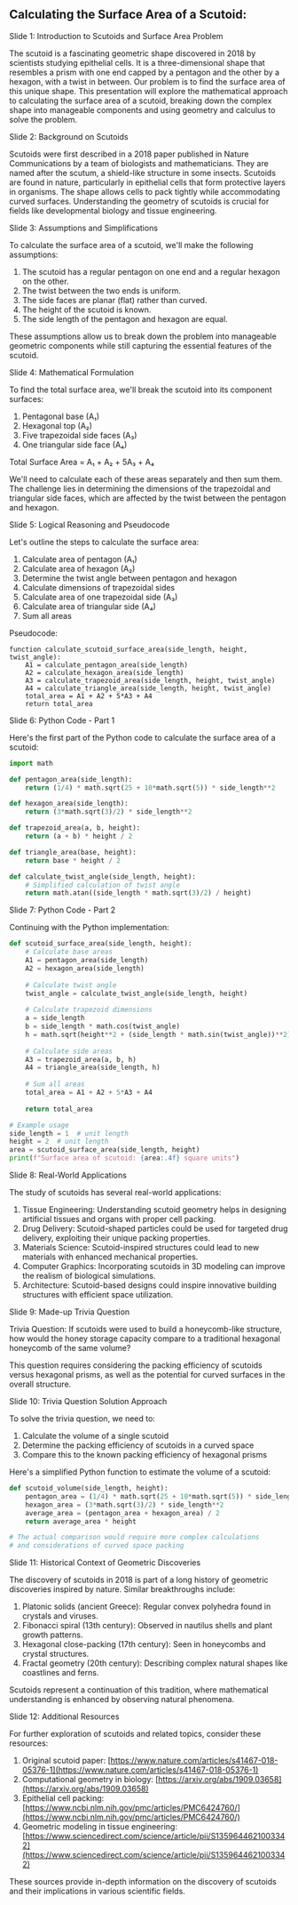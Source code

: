 ## Calculating the Surface Area of a Scutoid:
Slide 1: Introduction to Scutoids and Surface Area Problem

The scutoid is a fascinating geometric shape discovered in 2018 by scientists studying epithelial cells. It is a three-dimensional shape that resembles a prism with one end capped by a pentagon and the other by a hexagon, with a twist in between. Our problem is to find the surface area of this unique shape. This presentation will explore the mathematical approach to calculating the surface area of a scutoid, breaking down the complex shape into manageable components and using geometry and calculus to solve the problem.

Slide 2: Background on Scutoids

Scutoids were first described in a 2018 paper published in Nature Communications by a team of biologists and mathematicians. They are named after the scutum, a shield-like structure in some insects. Scutoids are found in nature, particularly in epithelial cells that form protective layers in organisms. The shape allows cells to pack tightly while accommodating curved surfaces. Understanding the geometry of scutoids is crucial for fields like developmental biology and tissue engineering.

Slide 3: Assumptions and Simplifications

To calculate the surface area of a scutoid, we'll make the following assumptions:

1. The scutoid has a regular pentagon on one end and a regular hexagon on the other.
2. The twist between the two ends is uniform.
3. The side faces are planar (flat) rather than curved.
4. The height of the scutoid is known.
5. The side length of the pentagon and hexagon are equal.

These assumptions allow us to break down the problem into manageable geometric components while still capturing the essential features of the scutoid.

Slide 4: Mathematical Formulation

To find the total surface area, we'll break the scutoid into its component surfaces:

1. Pentagonal base (A₁)
2. Hexagonal top (A₂)
3. Five trapezoidal side faces (A₃)
4. One triangular side face (A₄)

Total Surface Area = A₁ + A₂ + 5A₃ + A₄

We'll need to calculate each of these areas separately and then sum them. The challenge lies in determining the dimensions of the trapezoidal and triangular side faces, which are affected by the twist between the pentagon and hexagon.

Slide 5: Logical Reasoning and Pseudocode

Let's outline the steps to calculate the surface area:

1. Calculate area of pentagon (A₁)
2. Calculate area of hexagon (A₂)
3. Determine the twist angle between pentagon and hexagon
4. Calculate dimensions of trapezoidal sides
5. Calculate area of one trapezoidal side (A₃)
6. Calculate area of triangular side (A₄)
7. Sum all areas

Pseudocode:

```
function calculate_scutoid_surface_area(side_length, height, twist_angle):
    A1 = calculate_pentagon_area(side_length)
    A2 = calculate_hexagon_area(side_length)
    A3 = calculate_trapezoid_area(side_length, height, twist_angle)
    A4 = calculate_triangle_area(side_length, height, twist_angle)
    total_area = A1 + A2 + 5*A3 + A4
    return total_area
```

Slide 6: Python Code - Part 1

Here's the first part of the Python code to calculate the surface area of a scutoid:

```python
import math

def pentagon_area(side_length):
    return (1/4) * math.sqrt(25 + 10*math.sqrt(5)) * side_length**2

def hexagon_area(side_length):
    return (3*math.sqrt(3)/2) * side_length**2

def trapezoid_area(a, b, height):
    return (a + b) * height / 2

def triangle_area(base, height):
    return base * height / 2

def calculate_twist_angle(side_length, height):
    # Simplified calculation of twist angle
    return math.atan((side_length * math.sqrt(3)/2) / height)
```

Slide 7: Python Code - Part 2

Continuing with the Python implementation:

```python
def scutoid_surface_area(side_length, height):
    # Calculate base areas
    A1 = pentagon_area(side_length)
    A2 = hexagon_area(side_length)
    
    # Calculate twist angle
    twist_angle = calculate_twist_angle(side_length, height)
    
    # Calculate trapezoid dimensions
    a = side_length
    b = side_length * math.cos(twist_angle)
    h = math.sqrt(height**2 + (side_length * math.sin(twist_angle))**2)
    
    # Calculate side areas
    A3 = trapezoid_area(a, b, h)
    A4 = triangle_area(side_length, h)
    
    # Sum all areas
    total_area = A1 + A2 + 5*A3 + A4
    
    return total_area

# Example usage
side_length = 1  # unit length
height = 2  # unit length
area = scutoid_surface_area(side_length, height)
print(f"Surface area of scutoid: {area:.4f} square units")
```

Slide 8: Real-World Applications

The study of scutoids has several real-world applications:

1. Tissue Engineering: Understanding scutoid geometry helps in designing artificial tissues and organs with proper cell packing.
2. Drug Delivery: Scutoid-shaped particles could be used for targeted drug delivery, exploiting their unique packing properties.
3. Materials Science: Scutoid-inspired structures could lead to new materials with enhanced mechanical properties.
4. Computer Graphics: Incorporating scutoids in 3D modeling can improve the realism of biological simulations.
5. Architecture: Scutoid-based designs could inspire innovative building structures with efficient space utilization.

Slide 9: Made-up Trivia Question

Trivia Question: If scutoids were used to build a honeycomb-like structure, how would the honey storage capacity compare to a traditional hexagonal honeycomb of the same volume?

This question requires considering the packing efficiency of scutoids versus hexagonal prisms, as well as the potential for curved surfaces in the overall structure.

Slide 10: Trivia Question Solution Approach

To solve the trivia question, we need to:

1. Calculate the volume of a single scutoid
2. Determine the packing efficiency of scutoids in a curved space
3. Compare this to the known packing efficiency of hexagonal prisms

Here's a simplified Python function to estimate the volume of a scutoid:

```python
def scutoid_volume(side_length, height):
    pentagon_area = (1/4) * math.sqrt(25 + 10*math.sqrt(5)) * side_length**2
    hexagon_area = (3*math.sqrt(3)/2) * side_length**2
    average_area = (pentagon_area + hexagon_area) / 2
    return average_area * height

# The actual comparison would require more complex calculations
# and considerations of curved space packing
```

Slide 11: Historical Context of Geometric Discoveries

The discovery of scutoids in 2018 is part of a long history of geometric discoveries inspired by nature. Similar breakthroughs include:

1. Platonic solids (ancient Greece): Regular convex polyhedra found in crystals and viruses.
2. Fibonacci spiral (13th century): Observed in nautilus shells and plant growth patterns.
3. Hexagonal close-packing (17th century): Seen in honeycombs and crystal structures.
4. Fractal geometry (20th century): Describing complex natural shapes like coastlines and ferns.

Scutoids represent a continuation of this tradition, where mathematical understanding is enhanced by observing natural phenomena.

Slide 12: Additional Resources

For further exploration of scutoids and related topics, consider these resources:

1. Original scutoid paper: [https://www.nature.com/articles/s41467-018-05376-1](https://www.nature.com/articles/s41467-018-05376-1)
2. Computational geometry in biology: [https://arxiv.org/abs/1909.03658](https://arxiv.org/abs/1909.03658)
3. Epithelial cell packing: [https://www.ncbi.nlm.nih.gov/pmc/articles/PMC6424760/](https://www.ncbi.nlm.nih.gov/pmc/articles/PMC6424760/)
4. Geometric modeling in tissue engineering: [https://www.sciencedirect.com/science/article/pii/S1359644621003342](https://www.sciencedirect.com/science/article/pii/S1359644621003342)

These sources provide in-depth information on the discovery of scutoids and their implications in various scientific fields.

